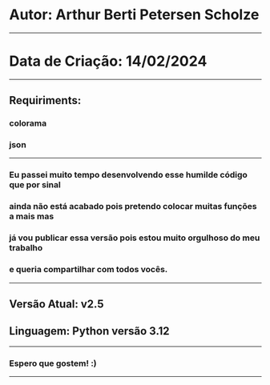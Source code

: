 # Autor: Arthur Berti Petersen Scholze
___________________________________________________________________________
# Data de Criação: 14/02/2024
___________________________________________________________________________
## Requiriments:
### colorama
### json
___________________________________________________________________________
### Eu passei muito tempo desenvolvendo esse humilde código que por sinal 
### ainda não está acabado pois pretendo colocar muitas funções a mais mas 
### já vou publicar essa versão pois estou muito orgulhoso do meu trabalho
### e queria compartilhar com todos vocês.
___________________________________________________________________________
## Versão Atual: v2.5
## Linguagem: Python versão 3.12
___________________________________________________________________________
### Espero que gostem! :)
___________________________________________________________________________
